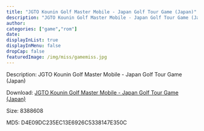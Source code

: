 ```yaml
---
title: "JGTO Kounin Golf Master Mobile - Japan Golf Tour Game (Japan)"
description: "JGTO Kounin Golf Master Mobile - Japan Golf Tour Game (Japan)"
author: 
categories: ["game","rom"]
date: 
displayInList: true
displayInMenu: false
dropCap: false
featuredImage: /img/miss/gamemiss.jpg
---
```


Description: JGTO Kounin Golf Master Mobile - Japan Golf Tour Game (Japan)

Download: <a style="text-decoration:underline;" href="https://mega.nz/#!3CB0BQBJ!2B3DVdr4xScK4886k6QnRORBYbnKtHaTOH6tTb5Z5BY" target = "_blank" rel = "nofollow" > JGTO Kounin Golf Master Mobile - Japan Golf Tour Game (Japan)</a>

Size: 8388608

MD5: D4E09DC235EC13E6926C5338147E350C

